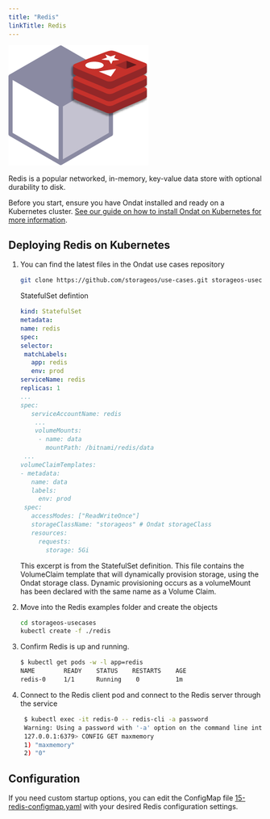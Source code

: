 ```yaml
---
title: "Redis"
linkTitle: Redis
---
```


![redislogo](/images/docs/explore/redis.png)

Redis is a popular networked, in-memory, key-value data store with optional durability to disk.

Before you start, ensure you have Ondat installed and ready on a Kubernetes
cluster. [See our guide on how to install Ondat on Kubernetes for more
information](/docs/install/kubernetes).

## Deploying Redis on Kubernetes

1. You can find the latest files in the Ondat use cases repository
    ```bash
    git clone https://github.com/storageos/use-cases.git storageos-usecases
    ```

    StatefulSet defintion
    ```yaml
    kind: StatefulSet
    metadata:
    name: redis
    spec:
    selector:
     matchLabels:
       app: redis
       env: prod
    serviceName: redis
    replicas: 1
    ...
    spec:
       serviceAccountName: redis
        ...
        volumeMounts:
         - name: data
           mountPath: /bitnami/redis/data
     ...
    volumeClaimTemplates:
    - metadata:
       name: data
       labels:
         env: prod
     spec:
       accessModes: ["ReadWriteOnce"]
       storageClassName: "storageos" # Ondat storageClass 
       resources:
         requests:
           storage: 5Gi
    ```
    This excerpt is from the StatefulSet definition. This file contains the
    VolumeClaim template that will dynamically provision storage, using the
    Ondat storage class. Dynamic provisioning occurs as a volumeMount has
    been declared with the same name as a Volume Claim.

1. Move into the Redis examples folder and create the objects

   ```bash
   cd storageos-usecases
   kubectl create -f ./redis
   ```

1. Confirm Redis is up and running.

   ```bash
   $ kubectl get pods -w -l app=redis
   NAME        READY    STATUS    RESTARTS    AGE
   redis-0     1/1      Running    0          1m
   ```

1. Connect to the Redis client pod and connect to the Redis server through the
   service
   ```bash
    $ kubectl exec -it redis-0 -- redis-cli -a password
    Warning: Using a password with '-a' option on the command line interface may not be safe.
    127.0.0.1:6379> CONFIG GET maxmemory
    1) "maxmemory"
    2) "0"
    ```

## Configuration

If you need custom startup options, you can edit the ConfigMap file
[15-redis-configmap.yaml](https://github.com/storageos/use-cases/blob/master/redis/15-redis-configmap.yaml)
with your desired Redis configuration settings.
